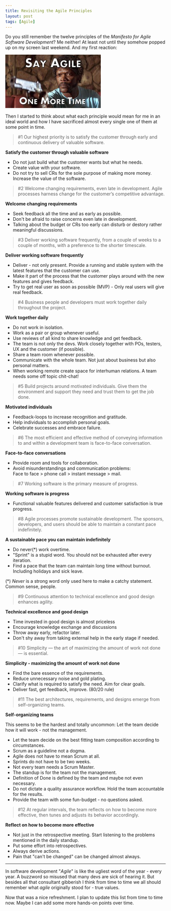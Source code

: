 ```yaml
---
title: Revisiting the Agile Principles
layout: post
tags: [Agile]
---
```


Do you still remember the twelve principles of the _Manifesto for Agile Software Development_? Me neither! At least not until they somehow popped up on my screen last weekend. And my first reaction:

![Say agile one more time. I dare you, I double dare you!](/assets/posts/say-agile-one-more-time.jpg)

Then I started to think about what each principle would mean for me in an ideal world and how I have sacrificed almost every single one of them at some point in time.


 > #1 Our highest priority is to satisfy the customer through early and continuous delivery of valuable software.<br />
 
 **Satisfy the customer through valuable software**
- Do not just build what the customer wants but what he needs.
- Create value with your software.
- Do not try to sell CRs for the sole purpose of making more money. Increase the value of the software.
 
 > #2 Welcome changing requirements, even late in development. Agile processes harness change for the customer’s competitive advantage.
 
**Welcome changing requirements**
- Seek feedback all the time and as early as possible.
- Don't be afraid to raise concerns even late in development.
- Talking about the budget or CRs too early can disturb or destory rather meaningful discussions.
 
 > #3 Deliver working software frequently, from a couple of weeks to a couple of months, with a preference to the shorter timescale.
 
**Deliver working software frequently**
- Deliver - not only present. Provide a running and stable system with the latest features that the customer can use.
- Make it part of the process that the customer plays around with the new features and gives feedback.
- Try to get real user as soon as possible (MVP) - Only real users will give real feedback.

 > #4 Business people and developers must work together daily throughout the project.
 
**Work together daily**
- Do not work in isolation.
- Work as a pair or group whenever useful.
- Use reviews of all kind to share knowledge and get feedback.
- The team is not only the devs. Work closely together with POs, testers, UX and the customer (if possible).
- Share a team room whenever possible.
- Communicate with the whole team. Not just about business but also personal matters.
- When working remote create space for interhuman relations. A team needs some off topic chit-chat!

 > #5 Build projects around motivated individuals. Give them the environment and support they need and trust them to get the job done.
 
**Motivated individuals**
- Feedback-loops to increase recognition and gratitude.
- Help individuals to accomplish personal goals.
- Celebrate successes and embrace failure.
 
 > #6 The most efficient and effective method of conveying information to and within a development team is face-to-face conversation.
 
**Face-to-face conversations**
- Provide room and tools for collaboration.
- Avoid misunderstandings and communication problems:<br />
Face to face > phone call > instant message > mail.
 
 > #7 Working software is the primary measure of progress.

**Working software is progress**
- Functional valuable features delivered and customer satisfaction is true progress.

 > #8 Agile processes promote sustainable development. The sponsors, developers, and users should be able to maintain a constant pace indefinitely.

**A sustainable pace you can maintain indefinitely**
- Do never(*) work overtime.
- "Sprint" is a stupid word. You should not be exhausted after every iteration.
- Find a pace that the team can maintain long time without burnout. Including holidays and sick leave.
 
 (*) _Never_ is a strong word only used here to make a catchy statement. Common sense, people.

 > #9 Continuous attention to technical excellence and good design enhances agility.

**Technical excellence and good design**
- Time invested in good design is almost priceless
- Encourage knowledge exchange and discussions
- Throw away early, refactor later.
- Don't shy away from taking external help in the early stage if needed.

 > #10 Simplicity — the art of maximizing the amount of work not done — is essential.

**Simplicity - maximizing the amount of work not done**
- Find the bare essence of the requirements.
- Reduce unnecessary noise and gold plating.
- Clarify what is required to satisfy the need. Aim for clear goals.
- Deliver fast, get feedback, improve. (80/20 rule)

 > #11 The best architectures, requirements, and designs emerge from self-organizing teams.

**Self-organizing teams**

This seems to be the hardest and totally uncommon: Let the team decide how it will work - not the management.
- Let the team decide on the best fitting team composition according to circumstances.
- Scrum as a guideline not a dogma.
- Agile does not have to mean Scrum at all.
- Sprints do not have to be two weeks.
- Not every team needs a Scrum Master.
- The standup is for the team not the management.
- Definition of Done is defined by the team and maybe not even necessary.
- Do not dictate a quality assurance workflow. Hold the team accountable for the results.
- Provide the team with some fun-budget - no questions asked.

 > #12 At regular intervals, the team reflects on how to become more effective, then tunes and adjusts its behavior accordingly.

**Reflect on how to become more effective**
- Not just in the retrospective meeting. Start listening to the problems mentioned in the daily standup.
- Put some effort into retrospectives.
- Always derive actions.
- Pain that "can't be changed" can be changed almost always.

---
In software development "_Agile_" is like the ugliest word of the year - every year. A buzzword so misused that many devs are sick of hearing it. But besides all that consultant gibberish I think from time to time we all should remember what _agile_ originally stood for - true values.

Now that was a nice refreshment. I plan to update this list from time to time now. Maybe I can add some more hands-on points over time.